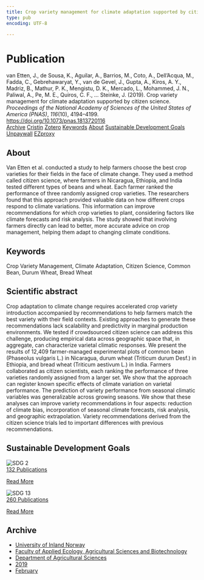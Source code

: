 ```yaml
---
title: Crop variety management for climate adaptation supported by citizen science
type: pub
encoding: UTF-8

---
```

<h1>Publication</h1>
<article id="csl-bib-container-TGBWR8BU" class="csl-bib-container">
  <div class="csl-bib-body"> <div class="csl-entry">van Etten, J., de Sousa, K., Aguilar, A., Barrios, M., Coto, A., Dell’Acqua, M., Fadda, C., Gebrehawaryat, Y., van de Gevel, J., Gupta, A., Kiros, A. Y., Madriz, B., Mathur, P. K., Mengistu, D. K., Mercado, L., Mohammed, J. N., Paliwal, A., Pe, M. E., Quiros, C. F., … Steinke, J. (2019). Crop variety management for climate adaptation supported by citizen science. <i>Proceedings of the National Academy of Sciences of the United States of America (PNAS)</i>, <i>116</i>(10), 4194–4199. <a href="https://doi.org/10.1073/pnas.1813720116">https://doi.org/10.1073/pnas.1813720116</a></div> </div>
  <div class="csl-bib-buttons">
    <a href="#taxonomy-article-TGBWR8BU" alt="archive" class="csl-bib-button">Archive</a>
    <a href="https://app.cristin.no/results/show.jsf?id=1678959" alt="Cristin" class="csl-bib-button">Cristin</a>
    <a href="http://zotero.org/groups/5881554/items/TGBWR8BU" alt="Zotero" class="csl-bib-button">Zotero</a>
    <a href="#keywords-article-TGBWR8BU" alt="keywords" class="csl-bib-button">Keywords</a>
    <a href="#about-article-TGBWR8BU" alt="about_pub" class="csl-bib-button">About</a>
    <a href="#sdg-article-TGBWR8BU" alt="sdg" class="csl-bib-button">Sustainable Development Goals</a>
    <a href="https://www.pnas.org/content/pnas/116/10/4194.full.pdf" alt="Unpaywall" class="csl-bib-button">Unpaywall</a>
    <a href="https://www.pnas.org/content/pnas/116/10/4194.full.pdf" alt="EZproxy" class="csl-bib-button">EZproxy</a>
  </div>
  <div id="csl-bib-meta-container-TGBWR8BU"></div>
</article>
<div id="csl-bib-meta-TGBWR8BU" class="csl-bib-meta">
  <article id="about-article-TGBWR8BU" class="about_pub-article">
    <h1>About</h1>
    Van Etten et al. conducted a study to help farmers choose the best crop varieties for their fields in the face of climate change. They used a method called citizen science, where farmers in Nicaragua, Ethiopia, and India tested different types of beans and wheat. Each farmer ranked the performance of three randomly assigned crop varieties. The researchers found that this approach provided valuable data on how different crops respond to climate variations. This information can improve recommendations for which crop varieties to plant, considering factors like climate forecasts and risk analysis. The study showed that involving farmers directly can lead to better, more accurate advice on crop management, helping them adapt to changing climate conditions.
  </article>
  <article id="keywords-article-TGBWR8BU" class="keywords-article">
    <h1>Keywords</h1>
    Crop Variety Management, Climate Adaptation, Citizen Science, Common Bean, Durum Wheat, Bread Wheat
  </article>
  <article id="abstract-article-TGBWR8BU" class="abstract-article">
    <h1>Scientific abstract</h1>
    Crop adaptation to climate change requires accelerated crop variety introduction accompanied by recommendations to help farmers match the best variety with their field contexts. Existing approaches to generate these recommendations lack scalability and predictivity in marginal production environments. We tested if crowdsourced citizen science can address this challenge, producing empirical data across geographic space that, in aggregate, can characterize varietal climatic responses. We present the results of 12,409 farmer-managed experimental plots of common bean (Phaseolus vulgaris L.) in Nicaragua, durum wheat (Triticum durum Desf.) in Ethiopia, and bread wheat (Triticum aestivum L.) in India. Farmers collaborated as citizen scientists, each ranking the performance of three varieties randomly assigned from a larger set. We show that the approach can register known specific effects of climate variation on varietal performance. The prediction of variety performance from seasonal climatic variables was generalizable across growing seasons. We show that these analyses can improve variety recommendations in four aspects: reduction of climate bias, incorporation of seasonal climate forecasts, risk analysis, and geographic extrapolation. Variety recommendations derived from the citizen science trials led to important differences with previous recommendations.
  </article>
  <article id="sdg-article-TGBWR8BU" class="sdg-article">
    <h1>Sustainable Development Goals</h1>
    <div class="sdg-container"><div id="sdg2" class="sdg">
        <img src="{{< params subfolder >}}images/sdg/sdg02_en.png" class="image" alt="SDG 2">
        <div class="sdg-overlay">
          <a href="{{< params subfolder >}}en/archive/?sdg=2#archive" class="sdg-publication-count"><span>132</span> Publications</a>
          <p><a href="https://sdgs.un.org/goals/goal2" class="sdg-read-more">Read More</a></p>
        </div>
      </div> <div id="sdg13" class="sdg">
        <img src="{{< params subfolder >}}images/sdg/sdg13_en.png" class="image" alt="SDG 13">
        <div class="sdg-overlay">
          <a href="{{< params subfolder >}}en/archive/?sdg=13#archive" class="sdg-publication-count"><span>260</span> Publications</a>
          <p><a href="https://sdgs.un.org/goals/goal13" class="sdg-read-more">Read More</a></p>
        </div>
      </div></div>
  </article>
  <article id="taxonomy-article-TGBWR8BU" class="taxonomy-article">
    <h1>Archive</h1>
    <ul>
      <li><a href="{{< params subfolder >}}en/archive/?key=3DCRN523">University of Inland Norway</a></li>
      <li><a href="{{< params subfolder >}}en/archive/?key=T77LXH6D">Faculty of Applied Ecology, Agricultural Sciences and Biotechnology</a></li>
      <li><a href="{{< params subfolder >}}en/archive/?key=SSN4QLEC">Department of Agricultural Sciences</a></li>
      <li><a href="{{< params subfolder >}}en/archive/?key=XGI7PKZN">2019</a></li>
      <li><a href="{{< params subfolder >}}en/archive/?key=6MUPJ4QN">February</a></li>
    </ul>
  </article>
</div>
